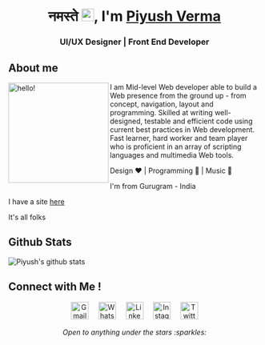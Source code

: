 
<h1 align="center"> नमस्ते <img src="https://github.com/souvikguria98/souvikguria98/raw/master/Hi.gif" width="25" style="max-width:100%;">, I'm <a href="https://itsthepiyush.web.app/" rel="nofollow">Piyush Verma</a></h1>
<h3 align="center">UI/UX Designer | Front End Developer</h3>

 



## About me
<p>
  <img width="200" alt="hello!" align="left" src="https://giffiles.alphacoders.com/956/9562.gif">
</p>
<div>
 <p>
I am Mid-level Web developer able to build a Web presence from the ground up - from concept, navigation, layout and programming. Skilled at writing well-designed, testable and efficient code using current best practices in Web development. Fast learner, hard worker and team player who is proficient in an array of scripting languages and multimedia Web tools.
</p>
</div>

Design ❤️ | Programming 💙 | Music 💚

I'm from Gurugram - India  

I have a site [here](https://itsthepiyush.web.app/)

It's all folks

## Github Stats
 
![Piyush's github stats](https://github-readme-stats.vercel.app/api?username=ThePiyushVerma&show_icons=true&theme=default)
 
 

## Connect with Me !

<!-- Social Media linkss -->

 
<p align="center">
    <a href="mailto:verma.piyush9@gmail.com"><img src="https://cdn.cdnlogo.com/logos/g/24/gmail-icon.svg" width="35px" alt="Gmail"></a> &nbsp; &nbsp;
   <a href="https://api.whatsapp.com/send?phone=+919315395856"><img src="https://github.com/Quadrified/Quadrified/blob/master/assets/social_media_svgs/whatsapp-round.svg" width="35px" alt="Whatsapp"></a> &nbsp; &nbsp;
  <a href="https://www.linkedin.com/in/ThePiyushVerma"><img src="https://github.com/Quadrified/Quadrified/blob/master/assets/social_media_svgs/linkedin-round.svg" width="35px" alt="LinkedIn"></a> &nbsp; &nbsp;
  <a href="https://instagram.com/ThePiyushVerma"><img src="https://github.com/Quadrified/Quadrified/blob/master/assets/social_media_svgs/instagram-round.svg" width="35px" alt="Instagram"></a> &nbsp; &nbsp;
  <a href="https://twitter.com/ThePiyushVerma"><img src="https://github.com/Quadrified/Quadrified/blob/master/assets/social_media_svgs/twitter-round.svg" width="35px" alt="Twitter">     </a>
</p>

<p align="center">
  <i> Open to anything under the stars :sparkles: </i>
</p>
